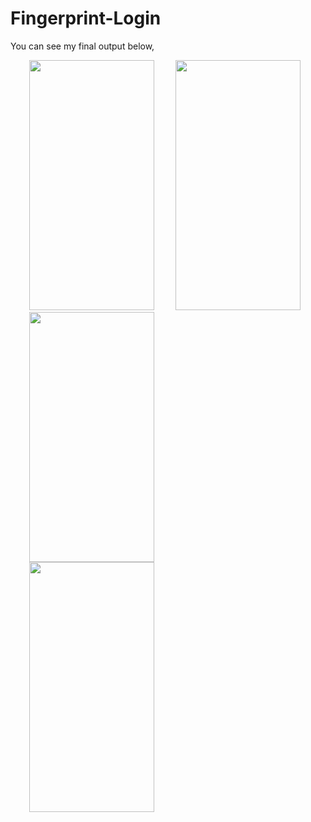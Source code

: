 # Fingerprint-Login

You can see my final output below,


<img src="https://user-images.githubusercontent.com/55725137/162253109-702371cd-5dc0-4467-afff-f3eae21d3917.jpg" width="200" height="400" hspace="30"/>  <img src="https://user-images.githubusercontent.com/55725137/162253167-1c49d00f-76a8-4c39-827a-d11309ff6413.png" width="200" height="400"/> <img src="https://user-images.githubusercontent.com/55725137/162253500-075544e7-29bb-4c4e-8977-d0b04aefcee3.png" width="200" height="400" hspace="30"/>  <img src="https://user-images.githubusercontent.com/55725137/162253655-c321a10b-9d9d-4415-a51c-bebad3cee371.jpg" width="200" height="400" hspace="30"/>
